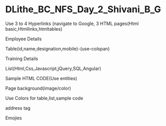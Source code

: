 # DLithe_BC_NFS_Day_2_Shivani_B_G

Use 3 to 4 Hyperlinks (navigate to Google, 3 HTML pages(Html basic,Htmllinks,htmltables)

Employee Details

Table(id,name,designation,mobile)-(use-colspan)

Training Details

List(Html,Css,Javascript,jQuery,SQL,Angular)

Sample HTML CODE(Use entities)

Page background(image/color)

Use Colors for table,list,sample code

address tag

Emojies
